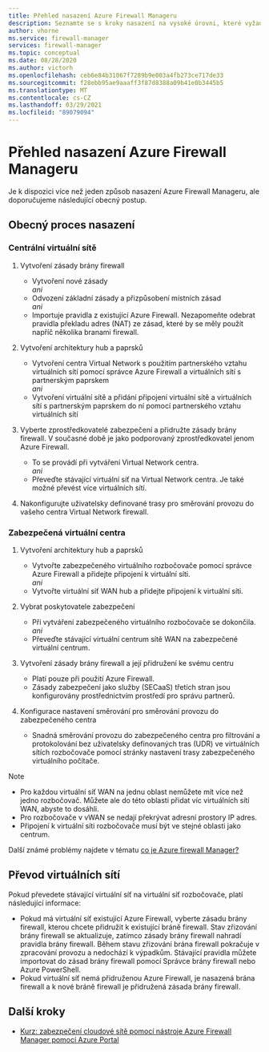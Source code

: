 ```yaml
---
title: Přehled nasazení Azure Firewall Manageru
description: Seznamte se s kroky nasazení na vysoké úrovni, které vyžaduje nástroj Azure Firewall Manager.
author: vhorne
ms.service: firewall-manager
services: firewall-manager
ms.topic: conceptual
ms.date: 08/28/2020
ms.author: victorh
ms.openlocfilehash: ceb6e84b31067f7289b9e003a4fb273ce717de33
ms.sourcegitcommit: f28ebb95ae9aaaff3f87d8388a09b41e0b3445b5
ms.translationtype: MT
ms.contentlocale: cs-CZ
ms.lasthandoff: 03/29/2021
ms.locfileid: "89079094"
---
```

# <a name="azure-firewall-manager-deployment-overview"></a>Přehled nasazení Azure Firewall Manageru

Je k dispozici více než jeden způsob nasazení Azure Firewall Manageru, ale doporučujeme následující obecný postup.

## <a name="general-deployment-process"></a>Obecný proces nasazení

### <a name="hub-virtual-networks"></a>Centrální virtuální sítě

1.  Vytvoření zásady brány firewall

    - Vytvoření nové zásady
<br>*ani*<br>
    - Odvození základní zásady a přizpůsobení místních zásad
<br>*ani*<br>
    - Importuje pravidla z existující Azure Firewall. Nezapomeňte odebrat pravidla překladu adres (NAT) ze zásad, které by se měly použít napříč několika branami firewall.
1. Vytvoření architektury hub a paprsků
   - Vytvoření centra Virtual Network s použitím partnerského vztahu virtuálních sítí pomocí správce Azure Firewall a virtuálních sítí s partnerským paprskem
<br>*ani*<br>
    - Vytvoření virtuální sítě a přidání připojení virtuální sítě a virtuálních sítí s partnerským paprskem do ní pomocí partnerského vztahu virtuálních sítí

3. Vyberte zprostředkovatelé zabezpečení a přidružte zásady brány firewall. V současné době je jako podporovaný zprostředkovatel jenom Azure Firewall.

   - To se provádí při vytváření Virtual Network centra.
<br>*ani*<br>
    - Převeďte stávající virtuální síť na Virtual Network centra. Je také možné převést více virtuálních sítí.

4. Nakonfigurujte uživatelsky definované trasy pro směrování provozu do vašeho centra Virtual Network firewall.


### <a name="secured-virtual-hubs"></a>Zabezpečená virtuální centra

1. Vytvoření architektury hub a paprsků

   - Vytvořte zabezpečeného virtuálního rozbočovače pomocí správce Azure Firewall a přidejte připojení k virtuální síti.<br>*ani*<br>
   - Vytvořte virtuální síť WAN hub a přidejte připojení k virtuální síti.
2. Vybrat poskytovatele zabezpečení

   - Při vytváření zabezpečeného virtuálního rozbočovače se dokončila.<br>*ani*<br>
   - Převeďte stávající virtuální centrum sítě WAN na zabezpečené virtuální centrum.
3. Vytvoření zásady brány firewall a její přidružení ke svému centru

   - Platí pouze při použití Azure Firewall.
   - Zásady zabezpečení jako služby (SECaaS) třetích stran jsou konfigurovány prostřednictvím prostředí pro správu partnerů.
4. Konfigurace nastavení směrování pro směrování provozu do zabezpečeného centra

   - Snadná směrování provozu do zabezpečeného centra pro filtrování a protokolování bez uživatelsky definovaných tras (UDR) ve virtuálních sítích rozbočovače pomocí stránky nastavení trasy zabezpečeného virtuálního počítače.

> [!NOTE]
> - Pro každou virtuální síť WAN na jednu oblast nemůžete mít více než jedno rozbočovač. Můžete ale do této oblasti přidat víc virtuálních sítí WAN, abyste to dosáhli.
> - Pro rozbočovače v vWAN se nedají překrývat adresní prostory IP adres.
> - Připojení k virtuální síti rozbočovače musí být ve stejné oblasti jako centrum.
>
> Další známé problémy najdete v tématu [co je Azure firewall Manager?](overview.md#known-issues)

## <a name="convert-virtual-networks"></a>Převod virtuálních sítí

Pokud převedete stávající virtuální síť na virtuální síť rozbočovače, platí následující informace:

- Pokud má virtuální síť existující Azure Firewall, vyberte zásadu brány firewall, kterou chcete přidružit k existující bráně firewall. Stav zřizování brány firewall se aktualizuje, zatímco zásady brány firewall nahradí pravidla brány firewall. Během stavu zřizování brána firewall pokračuje v zpracování provozu a nedochází k výpadkům. Stávající pravidla můžete importovat do zásad brány firewall pomocí Správce brány firewall nebo Azure PowerShell.
- Pokud virtuální síť nemá přidruženou Azure Firewall, je nasazená brána firewall a k nové bráně firewall je přidružená zásada brány firewall.

## <a name="next-steps"></a>Další kroky

- [Kurz: zabezpečení cloudové sítě pomocí nástroje Azure Firewall Manager pomocí Azure Portal](secure-cloud-network.md)